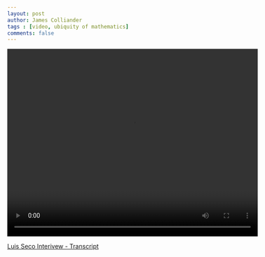 ```yaml
---
layout: post
author: James Colliander
tags : [video, ubiquity of mathematics]
comments: false
---
```


<!-- -->

<video controls height="432" width="576">
	<source src="http://share.math.toronto.edu/users/rcerezo/d97cb94248ef10adf62a8099a73b200b.mp4" type='video/mp4; codecs="avc1.42E01E,mp4a.40.2"'>
	<source src="http://share.math.toronto.edu/users/rcerezo/2be5402d4a1b67c35d197db7fd1591ea.ogg" type='video/ogg; codecs="theora,vorbis"'>
	<source src="http://share.math.toronto.edu/users/rcerezo/19e308152337cb611933df2e8068663d.webm" type='video/webm; codecs="vp8,vorbis"'>
	Your browser does not support the &lt;video&gt; tag.
</video>

<a href='http://blog.math.toronto.edu/colliand/files/2013/05/Luis-Seco-Interivew-Transcript.pdf'>Luis Seco Interivew - Transcript</a>